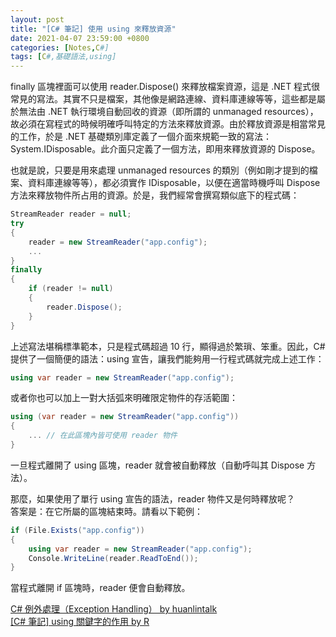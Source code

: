 ```yaml
---
layout: post
title: "[C# 筆記] 使用 using 來釋放資源"
date: 2021-04-07 23:59:00 +0800
categories: [Notes,C#]
tags: [C#,基礎語法,using]
---
```



finally 區塊裡面可以使用 reader.Dispose() 來釋放檔案資源，這是 .NET 程式很常見的寫法。其實不只是檔案，其他像是網路連線、資料庫連線等等，這些都是屬於無法由 .NET 執行環境自動回收的資源（即所謂的 unmanaged resources），故必須在寫程式的時候明確呼叫特定的方法來釋放資源。由於釋放資源是相當常見的工作，於是 .NET 基礎類別庫定義了一個介面來規範一致的寫法： System.IDisposable。此介面只定義了一個方法，即用來釋放資源的 Dispose。

也就是說，只要是用來處理 unmanaged resources 的類別（例如剛才提到的檔案、資料庫連線等等），都必須實作 IDisposable，以便在適當時機呼叫 Dispose 方法來釋放物件所占用的資源。於是，我們經常會撰寫類似底下的程式碼：

```c#
StreamReader reader = null;
try
{
    reader = new StreamReader("app.config");
    ...
}
finally
{
    if (reader != null)
    {
        reader.Dispose();
    }    
}
```

上述寫法堪稱標準範本，只是程式碼超過 10 行，顯得過於繁瑣、笨重。因此，C# 提供了一個簡便的語法：using 宣告，讓我們能夠用一行程式碼就完成上述工作：

```c#
using var reader = new StreamReader("app.config");
```

或者你也可以加上一對大括弧來明確限定物件的存活範圍：

```c#
using (var reader = new StreamReader("app.config"))
{
    ... // 在此區塊內皆可使用 reader 物件
}
```

一旦程式離開了 using 區塊，reader 就會被自動釋放（自動呼叫其 Dispose 方法）。       

那麼，如果使用了單行 using 宣告的語法，reader 物件又是何時釋放呢？      
答案是：在它所屬的區塊結束時。請看以下範例：


```c#
if (File.Exists("app.config"))
{
    using var reader = new StreamReader("app.config");
    Console.WriteLine(reader.ReadToEnd());
}
```

當程式離開 if 區塊時，reader 便會自動釋放。



[C# 例外處理（Exception Handling） by huanlintalk](https://www.huanlintalk.com/2022/09/csharp-exception-handling.html)      
[[C# 筆記] using 關鍵字的作用  by R](https://riivalin.github.io/posts/2017/02/the-role-of-using-keyword/)